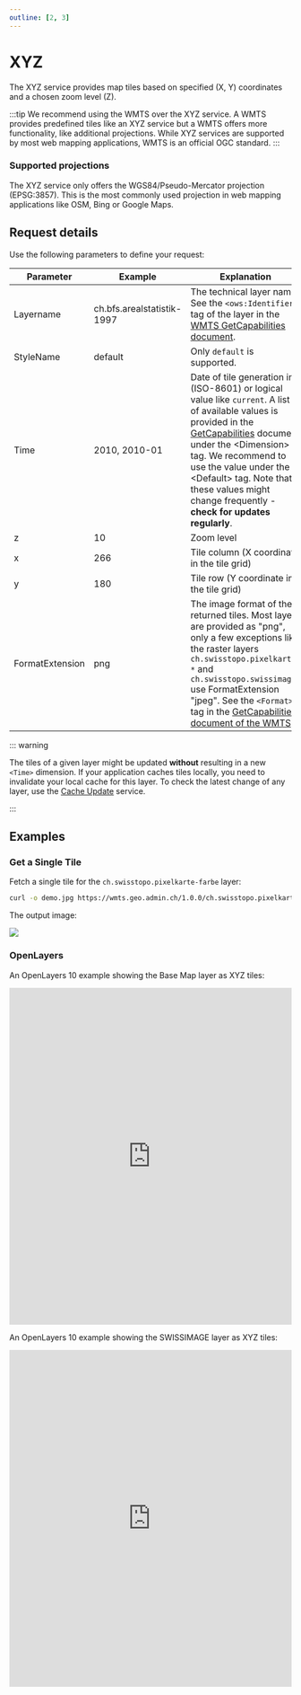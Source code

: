 ```yaml
---
outline: [2, 3]
---
```


# XYZ

The XYZ service provides map tiles based on specified (X, Y) coordinates and a chosen zoom level (Z).

<ApiCodeBlock url="https://wmts.geo.admin.ch/1.0.0/{LayerName}/{StyleName}/{Time}/3857/{z}/{x}/{y}.{FormatExtension}" method="GET" />

:::tip
We recommend using the WMTS over the XYZ service. A WMTS provides predefined tiles like an XYZ service but a WMTS offers more functionality, like additional projections. While XYZ services are supported by most web mapping applications, WMTS is an official OGC standard.
:::

### Supported projections

The XYZ service only offers the WGS84/Pseudo-Mercator projection (EPSG:3857). This is the most commonly used projection in web mapping applications like OSM, Bing or Google Maps.

## Request details

Use the following parameters to define your request:

| Parameter       | Example                    | Explanation                                                                                                                                                                                                                                                                                                                                                             |
| --------------- | -------------------------- | ----------------------------------------------------------------------------------------------------------------------------------------------------------------------------------------------------------------------------------------------------------------------------------------------------------------------------------------------------------------------- |
| Layername       | ch.bfs.arealstatistik-1997 | The technical layer name. See the `<ows:Identifier>` tag of the layer in the [WMTS GetCapabilities document](/docs/wmts.md#getcapabilities).                                                                                                                                                                                                                            |
| StyleName       | default                    | Only `default` is supported.                                                                                                                                                                                                                                                                                                                                            |
| Time            | 2010, 2010-01              | Date of tile generation in (ISO-8601) or logical value like `current`. A list of available values is provided in the [GetCapabilities](//wmts.geo.admin.ch/1.0.0/WMTSCapabilities.xml) document under the \<Dimension\> tag. We recommend to use the value under the \<Default\> tag. Note that these values might change frequently - **check for updates regularly**. |
| z               | 10                         | Zoom level                                                                                                                                                                                                                                                                                                                                                              |
| x               | 266                        | Tile column (X coordinate in the tile grid)                                                                                                                                                                                                                                                                                                                             |
| y               | 180                        | Tile row (Y coordinate in the tile grid)                                                                                                                                                                                                                                                                                                                                |
| FormatExtension | png                        | The image format of the returned tiles. Most layers are provided as "png", only a few exceptions like the raster layers `ch.swisstopo.pixelkarte-*` and `ch.swisstopo.swissimage*` use FormatExtension "jpeg". See the `<Format>` tag in the [GetCapabilities document of the WMTS](https://wmts.geo.admin.ch/1.0.0/WMTSCapabilities.xml).                              |

::: warning

The tiles of a given layer might be updated **without** resulting in a new `<Time>` dimension.
If your application caches tiles locally, you need to invalidate your local cache for this layer.
To check the latest change of any layer, use the [Cache Update](/docs/wmts#cache-update) service.

:::

## Examples

### Get a Single Tile

Fetch a single tile for the `ch.swisstopo.pixelkarte-farbe` layer:

```bash
curl -o demo.jpg https://wmts.geo.admin.ch/1.0.0/ch.swisstopo.pixelkarte-farbe/default/current/3857/9/266/180.jpeg
```

The output image:

<img src="https://wmts.geo.admin.ch/1.0.0/ch.swisstopo.pixelkarte-farbe/default/current/3857/9/266/180.jpeg" />

### OpenLayers

An OpenLayers 10 example showing the Base Map layer as XYZ tiles:

<iframe height="600" style="width: 100%;" scrolling="no" src="https://codepen.io/geoadmin/embed/GgpXMyg?default-tab=js%2Cresult&editable=true" frameborder="no" loading="lazy" allowtransparency="true" allowfullscreen="true">
</iframe>

<br/>

An OpenLayers 10 example showing the SWISSIMAGE layer as XYZ tiles:

<iframe height="600" style="width: 100%;" scrolling="no" src="https://codepen.io/geoadmin/embed/YPyOxoR?default-tab=js%2Cresult&editable=true" frameborder="no" loading="lazy" allowtransparency="true" allowfullscreen="true">
</iframe>

